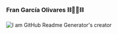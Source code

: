 ### Fran García Olivares ⛓️⛓️‍💥⛓️
![I am GitHub Readme Generator's creator](https://images.unsplash.com/photo-1489910339994-ce69e94e4856?q=80&w=2597&auto=format&fit=crop&ixlib=rb-4.0.3&ixid=M3wxMjA3fDB8MHxwaG90by1wYWdlfHx8fGVufDB8fHx8fA%3D%3D)
